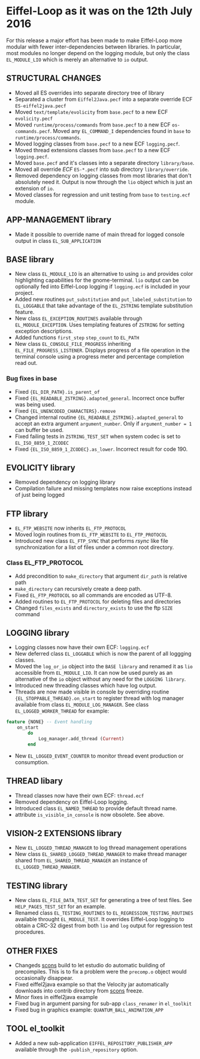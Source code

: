 # Eiffel-Loop as it was on the 12th July 2016
For this release a major effort has been made to make Eiffel-Loop more modular with fewer inter-dependencies between libraries. In particular, most modules no longer depend on the logging module, but only the class `EL_MODULE_LIO` which is merely an alternative to `io` output.
## STRUCTURAL CHANGES
* Moved all ES overrides into separate directory tree of library
* Separated a cluster from `Eiffel2Java.pecf` into a separate override ECF `ES-eiffel2java.pecf`
* Moved `text/template/evolicity` from `base.pecf` to a new ECF `evolicity.pecf`
* Moved `runtime/process/commands` from `base.pecf` to a new ECF `os-commands.pecf`. Moved any `EL_COMMAND_I` dependencies found in `base` to `runtime/process/commands`.
* Moved logging classes from `base.pecf` to a new ECF `logging.pecf`.
* Moved thread extensions classes from `base.pecf` to a new ECF `logging.pecf`.
* Moved `base.pecf` and it's classes into a separate directory `library/base`.
* Moved all override *ECF* `ES-*.pecf` into sub directory `library/override`.
* Removed dependency on logging classes from most libraries that don't absolutely need it. Output is now through the `lio` object which is just an extension of `io`.
* Moved classes for regression and unit testing from `base` to `testing.ecf` module.
## APP-MANAGEMENT library
* Made it possible to override name of main thread for logged console output in class `EL_SUB_APPLICATION`
## BASE library
* New class `EL_MODULE_LIO` is an alternative to using `io` and provides color highlighting capabilities for the gnome-terminal. `lio` output can be optionally fed into Eiffel-Loop logging if `logging.ecf` is included in your project.
* Added new routines `put_substitution` and `put_labeled_substitution` to  `EL_LOGGABLE` that take advantage of the `EL_ZSTRING` template substitution feature.
* New class `EL_EXCEPTION_ROUTINES` available through `EL_MODULE_EXCEPTION`. Uses templating features of `ZSTRING` for setting exception descriptions.
* Added functions `first_step` `step_count` to `EL_PATH`
* New class `EL_CONSOLE_FILE_PROGRESS` inheriting `EL_FILE_PROGRESS_LISTENER`. Displays progress of a file operation in the terminal console using a progress meter and percentage completion read out.
### Bug fixes in base
* Fixed `{EL_DIR_PATH}.is_parent_of`
* Fixed `{EL_READABLE_ZSTRING}.adapted_general`. Incorrect once buffer was being used.
* Fixed `{EL_UNENCODED_CHARACTERS}.remove`
* Changed internal routine `{EL_READABLE_ZSTRING}.adapted_general` to accept an extra argument `argument_number`. Only if `argument_number = 1` can buffer be used.
* Fixed failing tests in `ZSTRING_TEST_SET` when system codec is set to `EL_ISO_8859_1_ZCODEC`
* Fixed `{EL_ISO_8859_1_ZCODEC}.as_lower`. Incorrect result for code 190.
## EVOLICITY library
* Removed dependency on logging library
* Compilation failure and missing templates now raise exceptions instead of just being logged
## FTP library
* `EL_FTP_WEBSITE` now inherits `EL_FTP_PROTOCOL`
* Moved login routines from `EL_FTP_WEBSITE` to `EL_FTP_PROTOCOL`
* Introduced new class `EL_FTP_SYNC` that performs *rsync* like file synchronization for a list of files under a common root directory.
### Class EL_FTP_PROTOCOL
* Add precondition to `make_directory` that argument `dir_path` is relative path
* `make_directory` can recursively create a deep path.
* Fixed `EL_FTP_PROTOCOL` so all commands are encoded as UTF-8.
* Added routines to `EL_FTP_PROTOCOL` for deleting files and directories
* Changed `files_exists` and `directory_exists` to use the ftp `SIZE` command
## LOGGING library
* Logging classes now have their own ECF: `logging.ecf`
* New deferred class `EL_LOGGABLE` which is now the parent of all loggging classes.
* Moved the `log_or_io` object into the `BASE library` and renamed it as `lio` accessible from `EL_MODULE_LIO`. It can now be used purely as an alternative of the `io` object without any need for the `LOGGING library`.
* Introduced new threading classes which have log output.
* Threads are now made visible in console by overriding routine `{EL_STOPPABLE_THREAD}.on_start` to register thread with log manager available from class `EL_MODULE_LOG_MANAGER`. See class `EL_LOGGED_WORKER_THREAD` for example:
```` eiffel
feature {NONE} -- Event handling
	on_start
		do
			Log_manager.add_thread (Current)
		end
````
* New `EL_LOGGED_EVENT_COUNTER` to monitor thread event production or consumption.
## THREAD libary
* Thread classes now have their own ECF: `thread.ecf`
* Removed dependency on Eiffel-Loop logging.
* Introduced class `EL_NAMED_THREAD` to provide default thread name.
* attribute `is_visible_in_console` is now obsolete. See above.
## VISION-2 EXTENSIONS library
* New `EL_LOGGED_THREAD_MANAGER` to log thread management operations
* New class `EL_SHARED_LOGGED_THREAD_MANAGER` to make thread manager shared from `EL_SHARED_THREAD_MANAGER` an instance of `EL_LOGGED_THREAD_MANAGER`.
## TESTING library
* New class `EL_FILE_DATA_TEST_SET` for generating a tree of test files. See `HELP_PAGES_TEST_SET` for an example.
* Renamed class `EL_TESTING_ROUTINES` to `EL_REGRESSION_TESTING_ROUTINES` available throught `EL_MODULE_TEST`. It overrides Eiffel-Loop logging to obtain a CRC-32 digest from both `lio` and `log` output for regression test procedures.
## OTHER FIXES
* Changeds [scons](http://www.scons.org/) build to let estudio do automatic building of precompiles. This is to fix a problem were the `precomp.o` object would occasionally disappear.
* Fixed eiffel2java example so that the Velocity jar automatically downloads into contrib directory from [scons](http://www.scons.org/) freeze.
* Minor fixes in eiffel2java example
* Fixed bug in argument parsing for sub-app `class_renamer` in `el_toolkit`
* Fixed bug in graphics example: `QUANTUM_BALL_ANIMATION_APP`
## TOOL el_toolkit
* Added a new sub-application `EIFFEL_REPOSITORY_PUBLISHER_APP` available through the `-publish_repository` option.
